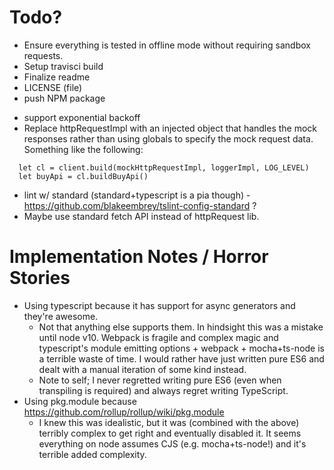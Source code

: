 

# Todo?
+ Ensure everything is tested in offline mode without requiring sandbox requests.
+ Setup travisci build
+ Finalize readme
+ LICENSE (file)
+ push NPM package
- support exponential backoff
- Replace httpRequestImpl with an injected object that handles the mock responses rather than using globals to specify the mock request data. Something like the following:
```
  let cl = client.build(mockHttpRequestImpl, loggerImpl, LOG_LEVEL)
  let buyApi = cl.buildBuyApi()
```
- lint w/ standard (standard+typescript is a pia though) - https://github.com/blakeembrey/tslint-config-standard ?
- Maybe use standard fetch API instead of httpRequest lib.


# Implementation Notes / Horror Stories
- Using typescript because it has support for async generators and they're awesome. 
  - Not that anything else supports them. In hindsight this was a mistake until node v10. Webpack is fragile and complex magic and typescript's module emitting options + webpack + mocha+ts-node is a terrible waste of time. I would rather have just written pure ES6 and dealt with a manual iteration of some kind instead.
  - Note to self; I never regretted writing pure ES6 (even when transpiling is required) and always regret writing TypeScript.
- Using pkg.module because https://github.com/rollup/rollup/wiki/pkg.module
  - I knew this was idealistic, but it was (combined with the above) terribly complex to get right and eventually disabled it. It seems everything on node assumes CJS (e.g. mocha+ts-node!) and it's terrible added complexity. 
